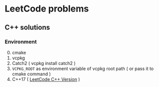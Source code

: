 # LeetCode problems

## C++ solutions

### Environment

0. cmake
1. vcpkg
2. Catch2 ( vcpkg install catch2 )
3. `VCPKG_ROOT` as environment variable of vcpkg root path ( or pass it to cmake command )
4. C++17 ( [LeetCode C++ Version](https://support.leetcode.com/hc/en-us/articles/360011833974-What-are-the-environments-for-the-programming-languages-) )